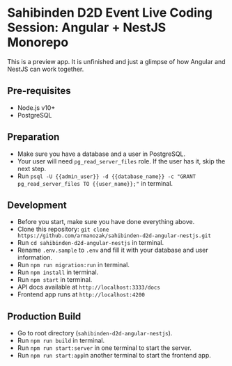# Sahibinden D2D Event Live Coding Session: Angular + NestJS Monorepo

This is a preview app. It is unfinished and just a glimpse of how Angular and NestJS can work together.

## Pre-requisites

- Node.js v10+
- PostgreSQL

## Preparation

- Make sure you have a database and a user in PostgreSQL.
- Your user will need `pg_read_server_files` role. If the user has it, skip the next step.
- Run `psql -U {{admin_user}} -d {{database_name}} -c "GRANT pg_read_server_files TO {{user_name}};"` in terminal.

## Development

- Before you start, make sure you have done everything above.
- Clone this repository: `git clone https://github.com/armanozak/sahibinden-d2d-angular-nestjs.git`
- Run `cd sahibinden-d2d-angular-nestjs` in terminal.
- Rename `.env.sample` to `.env` and fill it with your database and user information.
- Run `npm run migration:run` in terminal.
- Run `npm install` in terminal.
- Run `npm start` in terminal.
- API docs available at `http://localhost:3333/docs`
- Frontend app runs at `http://localhost:4200`

## Production Build

- Go to root directory (`sahibinden-d2d-angular-nestjs`).
- Run `npm run build` in terminal.
- Run `npm run start:server` in one terminal to start the server.
- Run `npm run start:app`in another terminal to start the frontend app.
